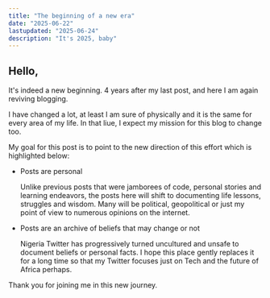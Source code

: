```yaml
---
title: "The beginning of a new era"
date: "2025-06-22"
lastupdated: "2025-06-24"
description: "It's 2025, baby"
---
```


## Hello,

It's indeed a new beginning. 4 years after my last post, and here I am again reviving blogging.

I have changed a lot, at least I am sure of physically and it is the same for every area of my life. In that liue, I expect my mission for this blog to change too.

My goal for this post is to point to the new direction of this effort which is highlighted below:

- Posts are personal

  Unlike previous posts that were jamborees of code, personal stories and learning endeavors, the posts here will shift to documenting life lessons, struggles and wisdom. Many will be political, geopolitical or just my point of view to numerous opinions on the internet.

- Posts are an archive of beliefs that may change or not

  Nigeria Twitter has progressively turned uncultured and unsafe to document beliefs or personal facts. I hope this place gently replaces it for a long time so that my Twitter focuses just on Tech and the future of Africa perhaps.

Thank you for joining me in this new journey.
